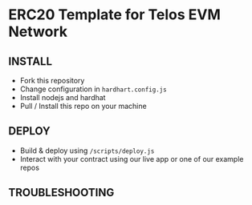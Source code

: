# ERC20 Template for Telos EVM Network

## INSTALL
- Fork this repository
- Change configuration in `hardhart.config.js`
- Install nodejs and hardhat
- Pull / Install this repo on your machine

## DEPLOY
- Build & deploy using `/scripts/deploy.js`
- Interact with your contract using our live app or one of our example repos

## TROUBLESHOOTING
